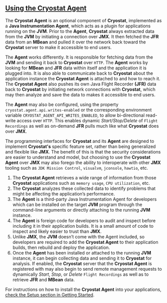 ## [Using the Cryostat Agent](#using-the-cryostat-agent)

The **Cryostat Agent** is an optional component of **Cryostat**, implemented as a **Java Instrumentation Agent**, which acts as a plugin for applications running on the **JVM**. Prior to the **Agent**, **Cryostat** always extracted data from the **JVM** by initiating a connection over **JMX**. It then fetched the **JFR** data from an **MBean** and pulled it over the network back toward the **Cryostat** server to make it accessible to end users.

The **Agent** works differently. It is responsible for fetching data from the **JVM** and sending it back to **Cryostat** over `HTTP`. The **Agent** works by looking for **MBean** and **JFR** data within itself and the application it is plugged into. It is also able to communicate back to **Cryostat** about the application instance the **Cryostat Agent** is attached to and how to reach it. The **Cryostat Agent** also pushes its own Java Flight Recorder **(JFR)** data back to **Cryostat** by initiating network connections with **Cryostat**, which may then analyze and save the data to makes it accessible to end users.

The **Agent** may also be configured, using the property `cryostat.agent.api.writes-enabled` or the corresponding environment variable `CRYOSTAT_AGENT_API_WRITES_ENABLED`, to allow bi-directional read-write access over `HTTP`. This enables dynamic *Start/Stop/Delete* of `Flight Recordings` as well as on-demand **JFR** pulls much like what **Cryostat** does over **JMX**.

The programming interfaces for **Cryostat** and its **Agent** are designed to implement **Cryostat's** specific feature set, rather than being generalized and flexible like **JMX**. The benefit of this is that the security considerations are easier to understand and model, but choosing to use the **Cryostat Agent** over **JMX** may also forego the ability to interoperate with other **JMX** tooling such as `JDK Mission Control`, `visualvm`, `jconsole`, `hawtio`, etc.

<ol>
    <li>The <b>Cryostat Agent</b> retrieves a wide range of information from those <b>Cryostat</b> applications such as <code>memory usage</code>, <code>CPU utilization</code>, etc. </li>
    <li>The <b>Cryostat</b> analyzes these collected data to identify problems that might be affecting the application’s performance.</li>
    <li>The <b>Agent</b> is a third-party </b>Java Instrumentation Agent</b> for developers which can be installed on the target <b>JVM</b> program through the command-line arguments or directly attaching to the running <b>JVM</b> instance.</li>
    <li>The <b>Agent</b> is foreign code for developers to audit and inspect before including it in their application builds. It is a small amount of code to inspect and likely easier to trust than <b>JMX</b>.</li>
    <li>Unlike <b>JMX</b>, the <b>JVM</b> doesn’t come with the </b>Agent</b> included, so developers are required to add the <b>Cryostat Agent</b> to their application builds, then rebuild and deploy the application.</li>
    <li>Once the <b>Agent</b> has been installed or attached to the running <b>JVM</b> instance, it can begin collecting data and sending it to <b>Cryostat</b> for analysis. If enabled, the <b>Cryostat</b> server that the <b>Cryostat Agent</b> is registered with may also begin to send remote management requests to dynamically <i>Start</i>, <i>Stop</i>, or <i>Delete</i> <code>Flight Recordings</code> as well as to retrieve <b>JFR</b> and <b>MBean</b> data.</li>
</ol>

For instructions on how to install the **Cryostat Agent** into your applications, [check the Setup section in Getting Started](/get-started/#using-the-cryostat-agent).

